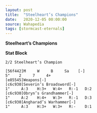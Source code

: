 ```yaml
---
layout: post
title:  "Steelheart’s Champions"
date:   2020-12-05 00:00:00
source: Wahapedia
tags: [stormcast-eternals]
---
```


**Steelheart’s Champions**

**Stat Block**
```
2/2 Steelheart’s Champion
```

```
[56f442]M     W     B     Sa    [-]
5"    2     7     4+    
[e85545]Weapons[-]
[c6c930]Severin’s Broadsword[-]
1"     A:3    H:3+   W:4+   R:-1   D:2   
[c6c930]Obryn’s Grandhammer[-]
1"     A:2    H:4+   W:3+   R:-1   D:3   
[c6c930]Angharad’s Warhammer[-]
1"     A:3    H:3+   W:3+   R:-    D:1   
```
    